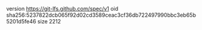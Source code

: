 version https://git-lfs.github.com/spec/v1
oid sha256:5237822dcb065f92d02cd3589ceac3cf36db722497990bbc3eb65b5201d5fe46
size 2212
